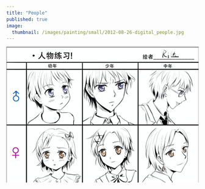 ```yaml
---
title: "People"
published: true
image: 
  thumbnail: /images/painting/small/2012-08-26-digital_people.jpg
---
```

<img src="/images/painting/2012-08-26-digital_people.jpg">

